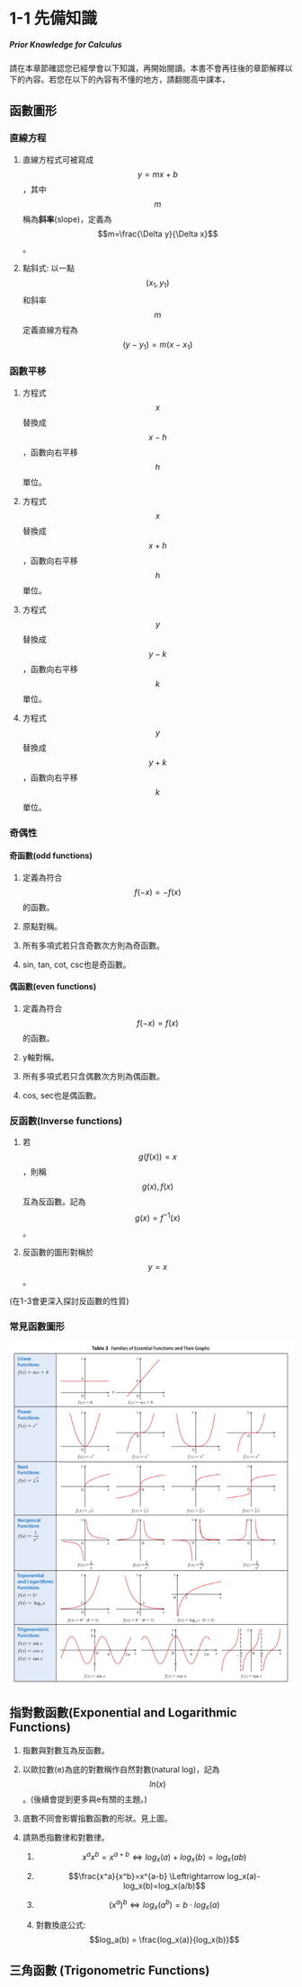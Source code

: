 # 1-1 先備知識

##### Prior Knowledge for Calculus



請在本章節確認您已經學會以下知識，再開始閱讀。本書不會再往後的章節解釋以下的內容。若您在以下的內容有不懂的地方，請翻閱高中課本，



## 函數圖形

### 直線方程

1. 直線方程式可被寫成$$y=mx+b$$ ，其中$$m$$稱為**斜率**(slope)，定義為$$m=\frac{\Delta y}{\Delta x}$$ 。

2. 點斜式: 以一點$$(x_1,y_1)$$和斜率$$m$$定義直線方程為$$(y-y_1)=m(x-x_1)$$ 

### 函數平移

1. 方程式$$x$$替換成$$x-h$$，函數向右平移$$h$$單位。

2. 方程式$$x$$替換成$$x+h$$，函數向右平移$$h$$單位。

3. 方程式$$y$$替換成$$y-k$$，函數向右平移$$k$$單位。

4. 方程式$$y$$替換成$$y+k$$，函數向右平移$$k$$單位。

### 奇偶性

#### 奇函數(odd functions)

1. 定義為符合$$f(−x)=−f(x)$$的函數。

2. 原點對稱。

3. 所有多項式若只含奇數次方則為奇函數。

4. sin, tan, cot, csc也是奇函數。

#### 偶函數(even functions)

1. 定義為符合$$f(−x)=f(x)$$的函數。

2. y軸對稱。

3. 所有多項式若只含偶數次方則為偶函數。

4. cos, sec也是偶函數。

 

### 反函數(Inverse functions)

1. 若$$g(f(x))=x$$，則稱$$g(x),f(x)$$互為反函數。記為$$g(x)=f^{−1}(x)$$。

2. 反函數的圖形對稱於$$y=x$$。

(在1-3會更深入探討反函數的性質)

### 常見函數圖形

<img title="取自Calculus 9e, James Stewart, p.32 " src="https://raw.githubusercontent.com/Edu108/Calculus/main/book_sources/articles/pics/1-1-1.png" alt="" data-align="center">

## 指對數函數(Exponential and Logarithmic Functions)

1. 指數與對數互為反函數。

2. 以歐拉數(e)為底的對數稱作自然對數(natural log)，記為$$ln(x)$$。(後續會提到更多與e有關的主題。)

3. 底數不同會影響指數函數的形狀。見上圖。

4. 請熟悉指數律和對數律。
   
   1. $$x^a x^b=x^{a+b} \Leftrightarrow log_x(a)+log_x(b)=log_x(ab)$$
   
   2. $$\frac{x^a}{x^b}=x^{a-b} \Leftrightarrow log_x(a)-log_x(b)=log_x(a/b)$$ 
   
   3. $$(x^a)^b \Leftrightarrow log_x(a^b)=b\cdot log_x(a)$$
   
   4. 對數換底公式: $$log_a(b) = \frac{log_x(a)}{log_x(b)}$$



## 三角函數 (Trigonometric Functions)





### 

 